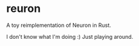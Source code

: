 # reuron

A toy reimplementation of Neuron in Rust.

I don't know what I'm doing :) Just playing around.

